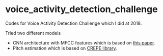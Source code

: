 # voice_activity_detection_challenge
Codes for Voice Activity Detection Challenge which I did at 2018. 

Tried two different models
- CNN architecture with MFCC features which is based on [this paper](https://ieeexplore.ieee.org/stamp/stamp.jsp?tp=&arnumber=8278160).
- Pitch estimation which is based on [CREPE library](https://github.com/marl/crepe).


